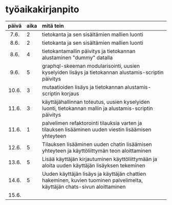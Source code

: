 # työaikakirjanpito

| päivä | aika | mitä tein                                                                                                                |
| :---: | :--- | :----------------------------------------------------------------------------------------------------------------------- |
| 7.6.  | 2    | tietokanta ja sen sisältämien mallien luonti                                                                             |
| 8.6.  | 2    | tietokanta ja sen sisältämien mallien luonti                                                                             |
| 8.6.  | 4    | tietokantamallin päivitys ja tietokannan alustaminen "dummy" datalla                                                     |
| 9.6.  | 5    | graphql-skeeman modularisointi, uusien kyselyiden lisäys ja tietokannan alustamis-scriptin päivitys                      |
| 10.6. | 3    | mutaatioiden lisäys ja tietokannan alustamis-scriptin korjaus                                                            |
| 11.6. | 3    | käyttäjähallinnan toteutus, uusien kyselyiden luonti, tietokannan mallin ja alustamis-scriptin päivitys                  |
| 11.6. | 1    | palvelimen refaktorointi tilauksia varten ja tilauksen lisääminen uuden viestin lisäämisen yhteyteen                     |
| 12.6. | 5    | Tilauksen lisääminen uuden chatin lisäämisen yhteyteen ja käyttöliittymän teon aloittaminen                              |
| 13.6. | 5    | Lisää käyttäjän kirjautuminen käyttöliittymään ja aloita uuden käyttäjän lisäyksen tekeminen                             |
| 14.6. | 5    | Uuden käyttäjän lisäys ja käyttäjän chattien hakeminen, kuvien tuominen palvelimelta, käyttäjän chats-sivun aloittaminen |
| 15.6. |      |                                                                                                                          |
